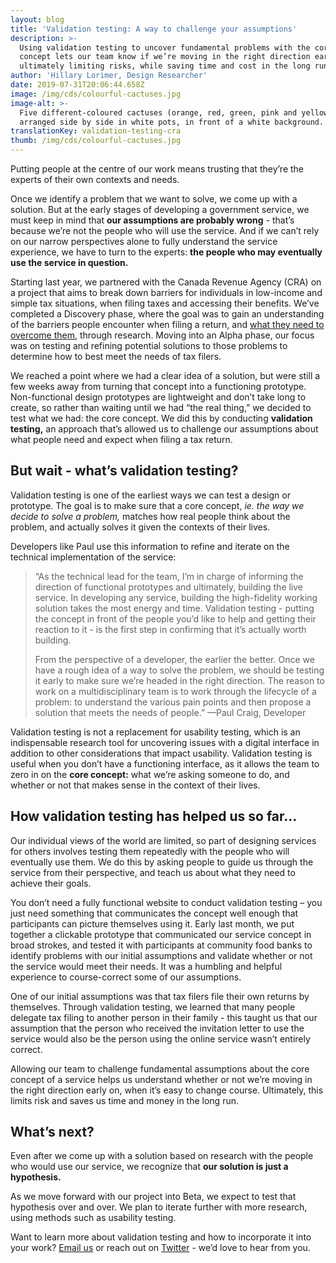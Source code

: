 ```yaml
---
layout: blog
title: 'Validation testing: A way to challenge your assumptions'
description: >-
  Using validation testing to uncover fundamental problems with the core service
  concept lets our team know if we’re moving in the right direction early on,
  ultimately limiting risks, while saving time and cost in the long run.
author: 'Hillary Lorimer, Design Researcher'
date: 2019-07-31T20:06:44.658Z
image: /img/cds/colourful-cactuses.jpg
image-alt: >-
  Five different-coloured cactuses (orange, red, green, pink and yellow)
  arranged side by side in white pots, in front of a white background.
translationKey: validation-testing-cra
thumb: /img/cds/colourful-cactuses.jpg
---
```

Putting people at the centre of our work means trusting that they’re the experts of their own contexts and needs. 

Once we identify a problem that we want to solve, we come up with a solution. But at the early stages of developing a government service, we must keep in mind that **our assumptions are probably wrong** - that’s because we’re not the people who will use the service. And if we can’t rely on our narrow perspectives alone to fully understand the service experience, we have to turn to the experts: **the people who may eventually use the service in question.** 

Starting last year, we partnered with the Canada Revenue Agency (CRA) on a project that aims to break down barriers for individuals in low-income and simple tax situations, when filing taxes and accessing their benefits. We’ve completed a Discovery phase, where the goal was to gain an understanding of the barriers people encounter when filing a return, and [what they need to overcome them](https://twitter.com/CDS_GC/status/1131205976701452288), through research. Moving into an Alpha phase, our focus was on testing and refining potential solutions to those problems to determine how to best meet the needs of tax filers. 

We reached a point where we had a clear idea of a solution, but were still a few weeks away from turning that concept into a functioning prototype. Non-functional design prototypes are lightweight and don’t take long to create, so rather than waiting until we had “the real thing,” we decided to test what we had: the core concept. We did this by conducting **validation testing,** an approach that’s allowed us to challenge our assumptions about what people need and expect when filing a tax return.

## But wait - what’s validation testing?

Validation testing is one of the earliest ways we can test a design or prototype. The goal is to make sure that a core concept, _ie. the way we decide to solve a problem,_ matches how real people think about the problem, and actually solves it given the contexts of their lives. 

Developers like Paul use this information to refine and iterate on the technical implementation of the service: 

> “As the technical lead for the team, I’m in charge of informing the direction of functional prototypes and ultimately, building the live service. In developing any service, building the high-fidelity working solution takes the most energy and time. Validation testing - putting the concept in front of the people you’d like to help and getting their reaction to it - is the first step in confirming that it’s actually worth building.
>
> From the perspective of a developer, the earlier the better. Once we have a rough idea of a way to solve the problem, we should be testing it early to make sure we’re headed in the right direction. The reason to work on a multidisciplinary team is to work through the lifecycle of a problem: to understand the various pain points and then propose a solution that meets the needs of people.”
> —Paul Craig, Developer

Validation testing is not a replacement for usability testing, which is an indispensable research tool for uncovering issues with a digital interface in addition to other considerations that impact usability. Validation testing is useful when you don’t have a functioning interface, as it allows the team to zero in on the **core concept:** what we’re asking someone to do, and whether or not that makes sense in the context of their lives. 

## How validation testing has helped us so far...

Our individual views of the world are limited, so part of designing services for others involves testing them repeatedly with the people who will eventually use them. We do this by asking people to guide us through the service from their perspective, and teach us about what they need to achieve their goals.

You don’t need a fully functional website to conduct validation testing – you just need something that communicates the concept well enough that participants can picture themselves using it. Early last month, we put together a clickable prototype that communicated our service concept in broad strokes, and tested it with participants at community food banks to identify problems with our initial assumptions and validate whether or not the service would meet their needs. It was a humbling and helpful experience to course-correct some of our assumptions. 

One of our initial assumptions was that tax filers file their own returns by themselves. Through validation testing, we learned that many people delegate tax filing to another person in their family - this taught us that our assumption that the person who received the invitation letter to use the service would also be the person using the online service wasn’t entirely correct.

Allowing our team to challenge fundamental assumptions about the core concept of a service helps us understand whether or not we’re moving in the right direction early on, when it’s easy to change course. Ultimately, this limits risk and saves us time and money in the long run. 

## What’s next?

Even after we come up with a solution based on research with the people who would use our service, we recognize that **our solution is just a hypothesis.** 

As we move forward with our project into Beta, we expect to test that hypothesis over and over. We plan to iterate further with more research, using methods such as usability testing. 

Want to learn more about validation testing and how to incorporate it into your work? [Email us](mailto:cds-snc@tbs-sct.gc.ca) or reach out on [Twitter](https://twitter.com/CDS_GC) - we’d love to hear from you.
